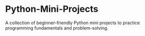 # Python-Mini-Projects
A collection of beginner-friendly Python mini projects to practice programming fundamentals and problem-solving.
